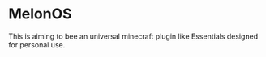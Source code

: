 # MelonOS
This is aiming to bee an universal minecraft plugin like Essentials designed for personal use.
